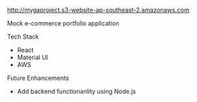 http://mygaproject.s3-website-ap-southeast-2.amazonaws.com

Mock e-commerce portfolio application

Tech Stack
- React 
- Material UI
- AWS

Future Enhancements
- Add backend functionanlity using Node.js